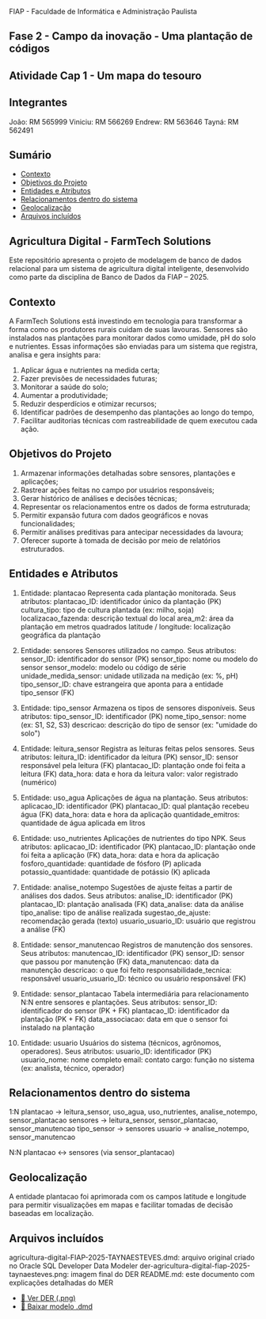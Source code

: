 FIAP - Faculdade de Informática e Administração Paulista

## Fase 2 - Campo da inovação - Uma plantação de códigos
## Atividade Cap 1 - Um mapa do tesouro

## Integrantes 
  João: RM 565999
  Viniciu: RM 566269
  Endrew: RM 563646
  Tayná: RM 562491

## Sumário
- [Contexto](#contexto)
- [Objetivos do Projeto](#objetivos-do-projeto)
- [Entidades e Atributos](#entidades-e-atributos)
- [Relacionamentos dentro do sistema](#relacionamentos-dentro-do-sistema)
- [Geolocalização](#geolocalização)
- [Arquivos incluídos](#arquivos-incluídos)

## Agricultura Digital - FarmTech Solutions
Este repositório apresenta o projeto de modelagem de banco de dados relacional para um sistema de agricultura digital inteligente, desenvolvido como parte da disciplina de Banco de Dados da FIAP – 2025.

## Contexto
A FarmTech Solutions está investindo em tecnologia para transformar a forma como os produtores rurais cuidam de suas lavouras. Sensores são instalados nas plantações para monitorar dados como umidade, pH do solo e nutrientes. Essas informações são enviadas para um sistema que registra, analisa e gera insights para:

  1. Aplicar água e nutrientes na medida certa;
  2. Fazer previsões de necessidades futuras;
  3. Monitorar a saúde do solo;
  4. Aumentar a produtividade;
  5. Reduzir desperdícios e otimizar recursos;
  6. Identificar padrões de desempenho das plantações ao longo do tempo,
  7. Facilitar auditorias técnicas com rastreabilidade de quem executou cada ação. 

## Objetivos do Projeto
  1. Armazenar informações detalhadas sobre sensores, plantações e aplicações;
  2. Rastrear ações feitas no campo por usuários responsáveis;
  3. Gerar histórico de análises e decisões técnicas;
  4. Representar os relacionamentos entre os dados de forma estruturada;
  5. Permitir expansão futura com dados geográficos e novas funcionalidades;
  7. Permitir análises preditivas para antecipar necessidades da lavoura;
  8. Oferecer suporte à tomada de decisão por meio de relatórios estruturados.

## Entidades e Atributos
1. Entidade: plantacao
Representa cada plantação monitorada.
  Seus atributos:
    plantacao_ID: identificador único da plantação (PK)
    cultura_tipo: tipo de cultura plantada (ex: milho, soja)
    localizacao_fazenda: descrição textual do local
    area_m2: área da plantação em metros quadrados
    latitude / longitude: localização geográfica da plantação

2. Entidade: sensores
Sensores utilizados no campo.
  Seus atributos:
    sensor_ID: identificador do sensor (PK)
    sensor_tipo: nome ou modelo do sensor
    sensor_modelo: modelo ou código de série
    unidade_medida_sensor: unidade utilizada na medição (ex: %, pH)
    tipo_sensor_ID: chave estrangeira que aponta para a entidade tipo_sensor (FK)

3. Entidade: tipo_sensor
Armazena os tipos de sensores disponíveis.
  Seus atributos: 
    tipo_sensor_ID: identificador (PK)
    nome_tipo_sensor: nome (ex: S1, S2, S3)
    descricao: descrição do tipo de sensor (ex: "umidade do solo")

4. Entidade: leitura_sensor
Registra as leituras feitas pelos sensores.
   Seus atributos:
    leitura_ID: identificador da leitura (PK)
    sensor_ID: sensor responsável pela leitura (FK)
    plantacao_ID: plantação onde foi feita a leitura (FK)
    data_hora: data e hora da leitura
    valor: valor registrado (numérico)

5. Entidade: uso_agua
Aplicações de água na plantação.
  Seus atributos:
    aplicacao_ID: identificador (PK)
    plantacao_ID: qual plantação recebeu água (FK)
    data_hora: data e hora da aplicação
    quantidade_emitros: quantidade de água aplicada em litros

6. Entidade: uso_nutrientes
Aplicações de nutrientes do tipo NPK.
  Seus atributos:
    aplicacao_ID: identificador (PK)
    plantacao_ID: plantação onde foi feita a aplicação (FK)
    data_hora: data e hora da aplicação
    fosforo_quantidade: quantidade de fósforo (P) aplicada
    potassio_quantidade: quantidade de potássio (K) aplicada

7. Entidade: analise_notempo
Sugestões de ajuste feitas a partir de análises dos dados.
  Seus atributos: 
    analise_ID: identificador (PK)
    plantacao_ID: plantação analisada (FK)
    data_analise: data da análise
    tipo_analise: tipo de análise realizada
    sugestao_de_ajuste: recomendação gerada (texto)
    usuario_usuario_ID: usuário que registrou a análise (FK)

8. Entidade: sensor_manutencao
Registros de manutenção dos sensores.
  Seus atributos:
    manutencao_ID: identificador (PK)
    sensor_ID: sensor que passou por manutenção (FK)
    data_manutencao: data da manutenção
    descricao: o que foi feito
    responsabilidade_tecnica: responsável
    usuario_usuario_ID: técnico ou usuário responsável (FK)

9. Entidade: sensor_plantacao
Tabela intermediária para relacionamento N:N entre sensores e plantações.
  Seus atributos:
    sensor_ID: identificador do sensor (PK + FK)
    plantacao_ID: identificador da plantação (PK + FK)
    data_associacao: data em que o sensor foi instalado na plantação

10. Entidade: usuario
Usuários do sistema (técnicos, agrônomos, operadores).
  Seus atributos: 
    usuario_ID: identificador (PK)
    usuario_nome: nome completo
    email: contato
    cargo: função no sistema (ex: analista, técnico, operador)

## Relacionamentos dentro do sistema
  1:N
    plantacao → leitura_sensor, uso_agua, uso_nutrientes, analise_notempo, sensor_plantacao
    sensores → leitura_sensor, sensor_plantacao, sensor_manutencao
    tipo_sensor → sensores
    usuario → analise_notempo, sensor_manutencao

  N:N
    plantacao ↔ sensores (via sensor_plantacao)

## Geolocalização 
A entidade plantacao foi aprimorada com os campos latitude e longitude para permitir visualizações em mapas e facilitar tomadas de decisão baseadas em localização.

## Arquivos incluídos
agricultura-digital-FIAP-2025-TAYNAESTEVES.dmd: arquivo original criado no Oracle SQL Developer Data Modeler
der-agricultura-digital-fiap-2025-taynaesteves.png: imagem final do DER
README.md: este documento com explicações detalhadas do MER

- [📄 Ver DER (.png)](./der-agricultura-digital-fiap-2025-taynaesteves.png)
- [📁 Baixar modelo .dmd](./agricultura-digital-FIAP-2025-TAYNAESTEVES.dmd)
